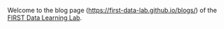 Welcome to the blog page (https://first-data-lab.github.io/blogs/) of the [FIRST Data Learning Lab](https://sites.google.com/view/lilywang/first-lab).
